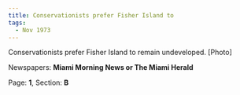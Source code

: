 ```yaml
---  
title: Conservationists prefer Fisher Island to  
tags:  
  - Nov 1973  
---  
```

  
Conservationists prefer Fisher Island to remain undeveloped. [Photo]  
  
Newspapers: **Miami Morning News or The Miami Herald**  
  
Page: **1**, Section: **B** 
